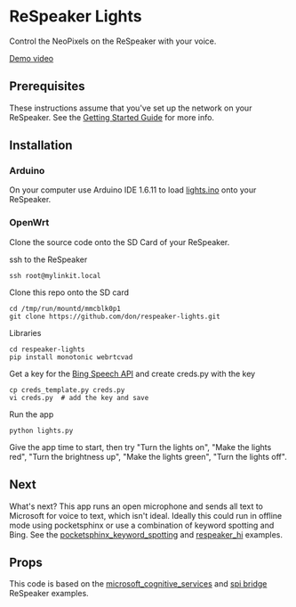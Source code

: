 # ReSpeaker Lights

Control the NeoPixels on the ReSpeaker with your voice. 

[Demo video](https://youtu.be/xZ3_fAlDEvA?t=2s)

## Prerequisites

These instructions assume that you've set up the network on your ReSpeaker. See the [Getting Started Guide](https://github.com/respeaker/get_started_with_respeaker/wiki) for more info.

## Installation

### Arduino
On your computer use Arduino IDE 1.6.11 to load [lights.ino](lights.ino) onto your ReSpeaker.

### OpenWrt

Clone the source code onto the SD Card of your ReSpeaker.

ssh to the ReSpeaker

    ssh root@mylinkit.local

Clone this repo onto the SD card

    cd /tmp/run/mountd/mmcblk0p1
    git clone https://github.com/don/respeaker-lights.git

Libraries

    cd respeaker-lights
    pip install monotonic webrtcvad

Get a key for the [Bing Speech API](https://www.microsoft.com/cognitive-services/en-us/speech-api) and create creds.py with the key

    cp creds_template.py creds.py
    vi creds.py  # add the key and save

Run the app

    python lights.py

Give the app time to start, then try "Turn the lights on", "Make the lights red", "Turn the brightness up", "Make the lights green", "Turn the lights off".

## Next

What's next? This app runs an open microphone and sends all text to Microsoft for voice to text, which isn't ideal. Ideally this could run in offline mode using pocketsphinx or use a combination of keyword spotting and Bing. See the [pocketsphinx_keyword_spotting](https://github.com/respeaker/pocketsphinx_keyword_spotting) and [respeaker_hi](https://github.com/respeaker/respeaker_hi) examples.

## Props

This code is based on the [microsoft_cognitive_services](https://github.com/respeaker/microsoft_cognitive_services) and [spi bridge](https://github.com/respeaker/spi_bridge) ReSpeaker examples.
